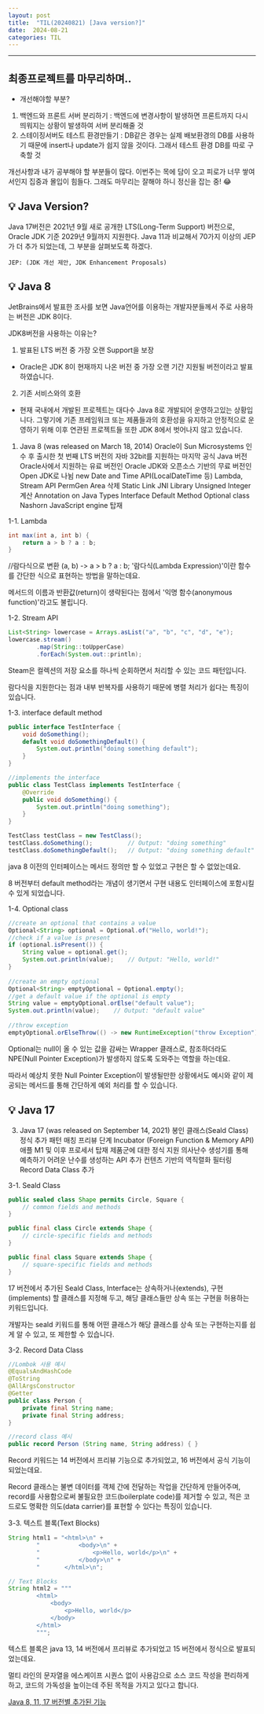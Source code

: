 ```yaml
---
layout: post
title:  "TIL(20240821) [Java version?]"
date:  2024-08-21
categories: TIL 
---
```


----------------------------------------------------------------------------

## 최종프로젝트를 마무리하며..

- 개선해야할 부분? 
1) 백엔드와 프론트 서버 분리하기 : 백엔드에 변경사항이 발생하면 프론트까지 다시 띄워지는 상황이 발생하여 서버 분리해줄 것
2) 스테이징서버도 테스트 환경만들기 :
DB같은 경우는 실제 배보환경의 DB를 사용하기 때문에 insert나 update가 쉽지 않을 것이다. 그래서 테스트 환경 DB를 따로 구축할 것

개선사항과 내가 공부해야 할 부분들이 많다. 이번주는 목에 담이 오고 피로가 너무 쌓여서인지 집중과 몰입이 힘들다.
그래도 마무리는 잘해야 하니 정신을 잡는 중! 😂

## 💡 Java Version?

Java 17버전은 2021년 9월 새로 공개한 LTS(Long-Term Support) 버전으로, Oracle JDK 기준 2029년 9월까지 지원한다. Java 11과 비교해서 70가지 이상의 JEP가 더 추가 되었는데, 그 부분을 살펴보도록 하겠다. 

```
JEP: (JDK 개선 제안, JDK Enhancement Proposals)
```

## 💡 Java 8

JetBrains에서 발표한 조사를 보면 Java언어를 이용하는 개발자분들께서 주로 사용하는 버전은 JDK 8이다.

JDK8버전을 사용하는 이유는?

 1. 발표된 LTS 버전 중 가장 오랜 Support을 보장
 - Oracle은 JDK 8이 현재까지 나온 버전 중 가장 오랜 기간 지원될 버전이라고 발표하였습니다.

2. 기존 서비스와의 호환
- 현재 국내에서 개발된 프로젝트는 대다수 Java 8로 개발되어 운영하고있는 상황입니다. 그렇기에 기존 프레임워크 또는 제품들과의 호환성을 유지하고 안정적으로 운영하기 위해 이후 연관된 프로젝트들 또한 JDK 8에서 벗어나지 않고 있습니다.


1. Java 8 (was released on March 18, 2014)
Oracle이 Sun Microsystems 인수 후 출시한 첫 번째 LTS 버전의 자바
32bit를 지원하는 마지막 공식 Java 버전
Oracle사에서 지원하는 유료 버전인 Oracle JDK와 오픈소스 기반의 무료 버전인 Open JDK로 나뉨
new Date and Time API(LocalDateTime 등)
Lambda, Stream API
PermGen Area 삭제
Static Link JNI Library
Unsigned Integer 계산
Annotation on Java Types
Interface Default Method
Optional class
Nashorn JavaScript engine 탑재
 

1-1. Lambda
```java
int max(int a, int b) {
    return a > b ? a : b;
}
```
//람다식으로 변환
(a, b) -> a > b ? a : b;
'람다식(Lambda Expression)'이란 함수를 간단한 식으로 표현하는 방법을 말하는데요.

메서드의 이름과 반환값(return)이 생략된다는 점에서 '익명 함수(anonymous function)'라고도 불립니다.

 
1-2. Stream API
```java
List<String> lowercase = Arrays.asList("a", "b", "c", "d", "e");
lowercase.stream()
        .map(String::toUpperCase)
        .forEach(System.out::println);
```
Steam은 컬렉션의 저장 요소를 하나씩 순회하면서 처리할 수 있는 코드 패턴입니다.

람다식을 지원한다는 점과 내부 반복자를 사용하기 때문에 병렬 처리가 쉽다는 특징이 있습니다.

 

 

1-3. interface default method
```java
public interface TestInterface {
    void doSomething();
    default void doSomethingDefault() {
        System.out.println("doing something default");
    }
}

//implements the interface
public class TestClass implements TestInterface {
    @Override
    public void doSomething() {
        System.out.println("doing something");
    }
}

TestClass testClass = new TestClass();
testClass.doSomething();          // Output: "doing something"
testClass.doSomethingDefault();   // Output: "doing something default"
```
java 8 이전의 인터페이스는 메서드 정의만 할 수 있었고 구현은 할 수 없었는데요.

8 버전부터 default method라는 개념이 생기면서 구현 내용도 인터페이스에 포함시킬 수 있게 되었습니다.


1-4. Optional class
```java
//create an optional that contains a value
Optional<String> optional = Optional.of("Hello, world!");
//check if a value is present
if (optional.isPresent()) {
	String value = optional.get();
	System.out.println(value);    // Output: "Hello, world!"
}
		
//create an empty optional
Optional<String> emptyOptional = Optional.empty();
//get a default value if the optional is empty
String value = emptyOptional.orElse("default value");
System.out.println(value);    // Output: "default value"
		
//throw exception
emptyOptional.orElseThrow(() -> new RuntimeException("throw Exception"));
```
Optional<T>는 null이 올 수 있는 값을 감싸는 Wrapper 클래스로, 참조하더라도 NPE(Null Pointer Exception)가 발생하지 않도록 도와주는 역할을 하는데요.

따라서 예상치 못한 Null Pointer Exception이 발생될만한 상황에서도 예시와 같이 제공되는 메서드를 통해 간단하게 예외 처리를 할 수 있습니다.

 ## 💡 Java 17

3. Java 17 (was released on September 14, 2021)
봉인 클래스(Seald Class) 정식 추가
패턴 매칭 프리뷰 단계
Incubator (Foreign Function & Memory API)
애플 M1 및 이후 프로세서 탑재 제품군에 대한 정식 지원
의사난수 생성기를 통해 예측하기 어려운 난수를 생성하는 API 추가
컨텐츠 기반의 역직렬화 필터링
Record Data Class 추가
 

3-1. Seald Class
```java
public sealed class Shape permits Circle, Square {
    // common fields and methods
}

public final class Circle extends Shape {
    // circle-specific fields and methods
}

public final class Square extends Shape {
    // square-specific fields and methods
}
```
17 버전에서 추가된 Seald Class, Interface는 상속하거나(extends), 구현(implements) 할 클래스를 지정해 두고, 해당 클래스들만 상속 또는 구현을 허용하는 키워드입니다.

개발자는 seald 키워드를 통해 어떤 클래스가 해당 클래스를 상속 또는 구현하는지를 쉽게 알 수 있고, 또 제한할 수 있습니다.

 
3-2. Record Data Class

```java
//Lombok 사용 예시
@EqualsAndHashCode
@ToString
@AllArgsConstructor
@Getter
public class Person {
    private final String name;
    private final String address;
}

//record class 예시
public record Person (String name, String address) { }
```
Record 키워드는 14 버전에서 프리뷰 기능으로 추가되었고, 16 버전에서 공식 기능이 되었는데요.

 

Record 클래스는 불변 데이터를 객체 간에 전달하는 작업을 간단하게 만들어주며, record를 사용함으로써 불필요한 코드(boilerplate code)를 제거할 수 있고, 적은 코드로도 명확한 의도(data carrier)를 표현할 수 있다는 특징이 있습니다.

 

 
3-3. 텍스트 블록(Text Blocks)

```java
String html1 = "<html>\n" +
        "           <body>\n" +
        "               <p>Hello, world</p>\n" +
        "           </body>\n" +
        "       </html>\n";

// Text Blocks
String html2 = """
        <html>
            <body>
                <p>Hello, world</p>
            </body>
        </html>
        """;
```
텍스트 블록은 java 13, 14 버전에서 프리뷰로 추가되었고 15 버전에서 정식으로 발표되었는데요.

멀티 라인의 문자열을 에스케이프 시퀀스 없이 사용감으로 소스 코드 작성을 편리하게 하고, 코드의 가독성을 높이는데 주된 목적을 가지고 있다고 합니다.

 [Java 8, 11, 17 버전별 추가된 기능](https://wildeveloperetrain.tistory.com/287)

